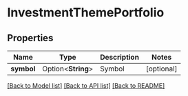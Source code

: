# InvestmentThemePortfolio

## Properties

Name | Type | Description | Notes
------------ | ------------- | ------------- | -------------
**symbol** | Option<**String**> | Symbol | [optional]

[[Back to Model list]](../README.md#documentation-for-models) [[Back to API list]](../README.md#documentation-for-api-endpoints) [[Back to README]](../README.md)


